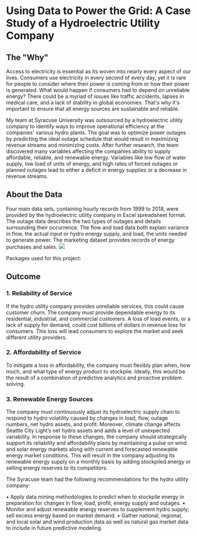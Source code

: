 # Using Data to Power the Grid: A Case Study of a Hydroelectric Utility Company

## The "Why"
Access to electricity is essential as its woven into nearly every aspect of our lives. Consumers use electricity in every second of every day, yet it is rare for people to consider where their power is coming from or how their power is generated. What would happen if consumers had to depend on unreliable energy? There could be a myriad of issues like traffic accidents, lapses in medical care, and a lack of stability in global economies. That's why it's important to ensure that all energy sources are sustainable and reliable. 

My team at Syracuse University was outsourced by a hydroelectric utility company to identify ways to improve operational efficiency at the companies' various hydro plants. The goal was to optimize power outages by predicting the ideal outage schedule that would result in maximizing revenue streams and minimizing costs. After further research, the team discovered many variables affecting the companies ability to supply affordable, reliable, and renewable energy. Variables like low flow of water supply, low load of units of energy, and high rates of forced outages or planned outages lead to either a deficit in energy supplies or a decrease in revenue streams. 

## About the Data 
Four main data sets, containing hourly records from 1999 to 2018, were provided by the hydroelectric utility company in Excel spreadsheet format. The outage data describes the two types of outages and details surrounding their occurrence. The flow and load data both explain variance in flow, the actual input or hydro energy supply, and load, the units needed to generate power. The marketing dataset provides records of energy purchases and sales. 
![](https://github.com/vladimir-dinolov/Portfolio/blob/main/images/Hydro%20Data.PNG?raw=true)

Packages used for this project: 

## Outcome 
### 1. Reliability of Service
If the hydro utility company provides unreliable services, this could cause customer churn. The company must provide dependable energy to its residential, industrial, and commercial customers. A loss of load events, or a lack of supply for demand, could cost billions of dollars in revenue loss for consumers. This loss will lead consumers to explore the market and seek different utility providers. 

### 2. Affordability of Service
To mitigate a loss in affordability, the company must flexibly plan when, how much, and what type of energy product to stockpile. Ideally, this would be the result of a combination of predictive analytics and proactive problem solving. 

### 3. Renewable Energy Sources
The company must continuously adjust its hydroelectric supply chain to respond to hydro volatility caused by changes in load, flow, outage numbers, net hydro assets, and profit. Moreover, climate change affects Seattle City Light’s net hydro assets and adds a level of unexpected variability. In response to these changes, the company should strategically support its reliability and affordability plans by maintaining a pulse on wind and solar energy markets along with current and forecasted renewable energy market conditions. This will result in the company adjusting its renewable energy supply on a monthly basis by adding stockpiled energy or selling energy reserves to its competitors. 

The Syracuse team had the following recommendations for the hydro utility company: 

• Apply data mining methodologies to predict when to stockpile energy in preparation for changes in flow, load, profit, energy supply and outages. 
• Monitor and adjust renewable energy reserves to supplement hydro supply; sell excess energy based on market demand. 
• Gather national, regional, and local solar and wind production data as well as natural gas market data to include in future predictive modeling. 
